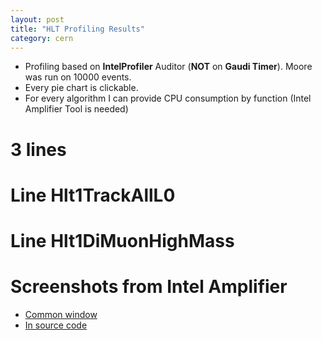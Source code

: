 ```yaml
---
layout: post
title: "HLT Profiling Results"
category: cern
---
```

<script type="text/javascript" src="/js/build/cputree.js"></script>

<script type="text/javascript">
var db_3lines = ["Total", 925615.0, [["Hlt1DiMuonHighMass", 643973.0, [["Hlt1DiMuonHighMassFilterSequence", 632275.0, [["Hlt1DiMuonHighMassStreamer", 601963.0, [["FastVeloHlt", 105119.0, []], ["MuonRec", 23073.0, []], ["Velo2CandidatesDiMuonHighMass", 6333.0, []]]], ["GECLooseUnit", 26345.0, [["createVeloLiteClusters", 16751.0, []], ["createITLiteClusters", 9594.0, []]]]]], ["Hlt1DiMuonHighMassL0DUFilterSequence", 11266.0, [["L0DUFromRaw", 11156.0, []], ["Hlt1DiMuonHighMassL0DUFilter", 110.0, []]]], ["Hlt1DiMuonHighMassPreScaler", 10.0, []]]], ["Hlt1TrackAllL0", 206371.0, [["Hlt1TrackAllL0FilterSequence", 205900.0, [["Hlt1TrackAllL0Unit", 150129.0, [["Velo2CandidatesTrackAllL0", 8551.0, []]]], ["HltPV3D", 41928.0, [["FastVeloHlt", 29619.0, []], ["HltPVsPV3D", 12309.0, []]]], ["GECLooseUnit", 11714.0, [["createVeloLiteClusters", 6001.0, []], ["createITLiteClusters", 5713.0, []]]]]], ["Hlt1TrackAllL0L0DUFilterSequence", 20.0, [["Hlt1TrackAllL0L0DUFilter", 10.0, []]]]]], ["Hlt1DiMuonLowMass", 71828.0, [["Hlt1DiMuonLowMassFilterSequence", 71241.0, [["HltPV3D", 55705.0, [["HltPVsPV3D", 55705.0, []]]], ["Hlt1DiMuonLowMassStreamer", 13883.0, [["Velo2CandidatesDiMuonLowMass", 5702.0, []]]]]], ["Hlt1DiMuonLowMassL0DUFilterSequence", 30.0, [["Hlt1DiMuonLowMassL0DUFilter", 10.0, []]]]]], ["Other", 1116.0, []]]];

var db_hlt1trackalll0 = ["Total", 483791.0, [["Hlt1TrackAllL0FilterSequence", 470873.0, [["Hlt1TrackAllL0Unit", 230205.0, [["Velo2CandidatesTrackAllL0", 8314.0, []]]], ["HltPV3D", 199266.0, [["FastVeloHlt", 136519.0, []], ["HltPVsPV3D", 62747.0, []]]], ["GECLooseUnit", 33685.0, [["createVeloLiteClusters", 20861.0, []], ["createITLiteClusters", 12824.0, []]]]]], ["Hlt1TrackAllL0L0DUFilterSequence", 11576.0, [["L0DUFromRaw", 11516.0, []], ["Hlt1TrackAllL0L0DUFilter", 60.0, []]]], ["Other", 651.0, []]]];

var db_hlt1dimuonhighmass = ["Total", 661848.0, [["Hlt1DiMuonHighMassFilterSequence", 650362.0, [["Hlt1DiMuonHighMassStreamer", 620920.0, [["FastVeloHlt", 108248.0, []], ["MuonRec", 22132.0, []], ["Velo2CandidatesDiMuonHighMass", 6504.0, []]]], ["GECLooseUnit", 25692.0, [["createVeloLiteClusters", 15734.0, []], ["createITLiteClusters", 9958.0, []]]]]], ["Hlt1DiMuonHighMassL0DUFilterSequence", 10564.0, [["L0DUFromRaw", 10478.0, []], ["Hlt1DiMuonHighMassL0DUFilter", 86.0, []]]], ["Other", 511.0, []], ["Hlt1DiMuonHighMassPreScaler", 10.0, []]]];

google.load("visualization", "1", {packages:["corechart", "table"]});
google.setOnLoadCallback(function() { 
  cputree_draw_chart([],db_3lines, "lines3_div");
  cputree_draw_chart([],db_hlt1trackalll0, "l0_div");
  cputree_draw_chart([],db_hlt1dimuonhighmass, "dimuonhighmass_div");
  
  cputree_table(db_3lines, "lines3db_div");
  cputree_table(db_hlt1trackalll0, "l0db_div");
  cputree_table(db_hlt1trackalll0, "dimuonhighmassdb_div");
});

</script>

* Profiling based on **IntelProfiler** Auditor (**NOT** on **Gaudi Timer**). 
  Moore was run on 10000 events.
* Every pie chart is clickable.
* For every algorithm I can provide CPU consumption by function
  (Intel Amplifier Tool is needed)

# 3 lines

<div id="lines3_div"></div>
<div id="lines3db_div"></div>

# Line Hlt1TrackAllL0

<div id="l0_div"></div>
<div id="l0db_div"></div>

# Line Hlt1DiMuonHighMass

<div id="dimuonhighmass_div"></div>
<div id="dimuonhighmassdb_div"></div>

# Screenshots from Intel Amplifier

* [Common window][ampl_common]
* [In source code][ampl_source]

[ampl_common]: http://cl.ly/2E3T0c0R0h2k353A1o1a
[ampl_source]: http://cl.ly/2u030f2T2g3S2G2s2o1k
